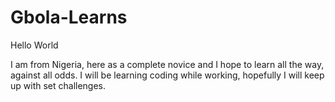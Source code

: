 # Gbola-Learns

Hello World

I am from Nigeria, here as a complete novice and I hope to learn all the way, against all odds.
I will be learning coding while working, hopefully I will keep up with set challenges.
